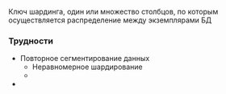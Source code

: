 
Ключ шардинга, один или множество столбцов, по которым осуществляется распределение между экземплярами БД

### Трудности
- Повторное сегментирование данных
	- Неравномерное шардирование
	- 
- 